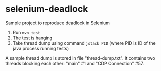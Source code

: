 # selenium-deadlock
Sample project to reproduce deadlock in Selenium

1. Run `mvn test`
2. The test is hanging
3. Take thread dump using command `jstack PID` (where PID is ID of the java process running tests)

A sample thread dump is stored in file "thread-dump.txt".
It contains two threads blocking each other: "main" #1 and "CDP Connection" #57.
